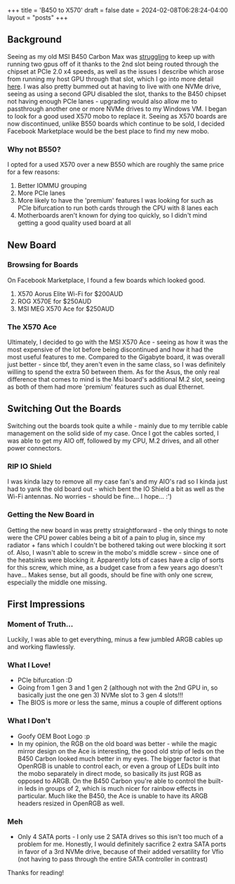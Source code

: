 +++
title = 'B450 to X570'
draft = false
date = 2024-02-08T06:28:24-04:00
layout = "posts"
+++
## Background
Seeing as my old MSI B450 Carbon Max was [struggling](/posts/arc-pcie-benchmark/) to keep up with running two gpus off of it thanks to the 2nd slot being routed through the chipset at PCIe 2.0 x4 speeds, as well as the issues I describe which arose from running my host GPU through that slot, which I go into more detail [here](/projects/gpu-adventures). I was also pretty bummed out at having to live with one NVMe drive, seeing as using a second GPU disabled the slot, thanks to the B450 chipset not having enough PCIe lanes - upgrading would also allow me to passthrough another one or more NVMe drives to my Windows VM. I began to look for a good used X570 mobo to replace it. Seeing as X570 boards are now discontinued, unlike B550 boards which continue to be sold, I decided Facebook Marketplace would be the best place to find my new mobo.

### Why not B550?
I opted for a used X570 over a new B550 which are roughly the same price for a few reasons:
1. Better IOMMU grouping
2. More PCIe lanes
3. More likely to have the 'premium' features I was looking for such as PCIe bifurcation to run both cards through the CPU with 8 lanes each
4. Motherboards aren't known for dying too quickly, so I didn't mind getting a good quality used board at all

## New Board
### Browsing for Boards
On Facebook Marketplace, I found a few boards which looked good.
1. X570 Aorus Elite Wi-Fi for $200AUD
2. ROG X570E for $250AUD
3. MSI MEG X570 Ace for $250AUD

### The X570 Ace
Ultimately, I decided to go with the MSI X570 Ace - seeing as how it was the most expensive of the lot before being discontinued and how it had the most useful features to me. Compared to the Gigabyte board, it was overall just better - since tbf, they aren't even in the same class, so I was definitely willing to spend the extra 50 between them. As for the Asus, the only real difference that comes to mind is the Msi board's additional M.2 slot, seeing as both of them had more 'premium' features such as dual Ethernet. 


## Switching Out the Boards
Switching out the boards took quite a while - mainly due to my terrible cable management on the solid side of my case. Once I got the cables sorted, I was able to get my AIO off, followed by my CPU, M.2 drives, and all other power connectors. 

### RIP IO Shield
I was kinda lazy to remove all my case fan's and my AIO's rad so I kinda just had to yank the old board out - which bent the IO Shield a bit as well as the Wi-Fi antennas. No worries - should be fine... I hope... :')

### Getting the New Board in
Getting the new board in was pretty straightforward - the only things to note were the CPU power cables being a bit of a pain to plug in, since my radiator + fans which I couldn't be bothered taking out were blocking it sort of. Also, I wasn't able to screw in the mobo's middle screw - since one of the heatsinks were blocking it. Apparently lots of cases have a clip of sorts for this screw, which mine, as a budget case from a few years ago doesn't have... Makes sense, but all goods, should be fine with only one screw, especially the middle one missing.

## First Impressions
### Moment of Truth...
Luckily, I was able to get everything, minus a few jumbled ARGB cables up and working flawlessly. 

### What I Love!
- PCIe bifurcation :D
- Going from 1 gen 3 and 1 gen 2 (although not with the 2nd GPU in, so basically just the one gen 3) NVMe slot to 3 gen 4 slots!!!
- The BIOS is more or less the same, minus a couple of different options

### What I Don't
- Goofy OEM Boot Logo :p
- In my opinion, the RGB on the old board was better - while the magic mirror design on the Ace is interesting, the good old strip of leds on the B450 Carbon looked much better in my eyes. The bigger factor is that OpenRGB is unable to control each, or even a group of LEDs built into the mobo separately in direct mode, so basically its just RGB as opposed to ARGB. On the B450 Carbon you're able to control the built-in leds in groups of 2, which is much nicer for rainbow effects in particular. Much like the B450, the Ace is unable to have its ARGB headers resized in OpenRGB as well.

### Meh
- Only 4 SATA ports - I only use 2 SATA drives so this isn't too much of a problem for me. Honestly, I would definitely sacrifice 2 extra SATA ports in favor of a 3rd NVMe drive, because of their added versatility for Vfio (not having to pass through the entire SATA controller in contrast)


Thanks for reading!
